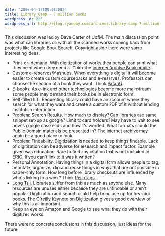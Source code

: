 ```yaml
---
date: "2006-04-17T00:00:00Z"
title: Library Camp - 7 million books
wordpress_id: 225
wordpress_url: http://blog.ryaneby.com/archives/library-camp-7-million-books/
---
```

This discussion was led by Dave Carter of UofM. The main discussion point was what can libraries do with all the scanned works coming back from projects like Google Book Search. Copyright aside there were some interesting ideas.

<ul>
<li>Print-on-demand. With digitization of works then people can print what they need when they need it. Think the <a href="http://www.archive.org/texts/bookmobile.php">Internet Archive Bookmobile</a>.</li>
<li>Custom e-reserves/Mashups. When everything is digital it will become easier to create custom coursepacks and e-reserves. Professors can choose the section of a book they want. Think <a href="http://www.safariu.com/">SafariU</a>.</li>
<li>E-books. As e-ink and other technologies become more mainstream some people may demand their books be in electronic form.</li>
<li>Self-filled ILL. Requesting library could have an account where they search for what they want and create a custom PDF of it without lending institution interaction</li>
<li>Problem: Search Results. How much to display? Can libraries use same snippet set-up as google? Limit to card holders? May have to wait to see how's google case ends and how it's worded. What formats should the Public Domain materials be presented in? The internet archive may again be a good place to look.</li>
<li>Problem: Findability. Digitization is needed to keep things findable. Lack of digitization can be adverse for research and impact factor. Example given was education. Rare to find any citation that is not included in ERIC. If you can't link to it was it written?</li>
<li>Personal Annotation. Having things in a digital form allows people to tag, annotate, organize, clip and reuse things in ways that are not possible in paper-only form. How long before library checkouts are influenced by who's linking to a work? Think <a href="http://tags.library.upenn.edu/">PennTags</a>.</li>
<li><a href="http://en.wikipedia.org/wiki/Long_Tail">Long Tail</a>. Libraries suffer from this as much as anyone else. Many resources are unused either because they are unfindable or aren't popular. Digitization and search could help bring use up for low-circ books. The <a href="http://lib.umich.edu/mdp/symposium/oreilly.html">O'reilly Keynote on Digitization</a> gives a good overview of why this is all important.</li>
<li>Keep an eye on Amazon and Google to see what they do with their digitized works.</li>
</ul>

There were no concrete conclusions in this discussion, just ideas for the future.
